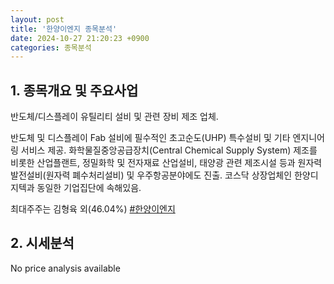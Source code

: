 ```yaml
---
layout: post
title: '한양이엔지 종목분석'
date: 2024-10-27 21:20:23 +0900
categories: 종목분석
---
```


## 1. 종목개요 및 주요사업

반도체/디스플레이 유틸리티 설비 및 관련 장비 제조 업체. 

반도체 및 디스플레이 Fab 설비에 필수적인 초고순도(UHP) 특수설비 및 기타 엔지니어링 서비스 제공. 화학물질중앙공급장치(Central Chemical Supply System) 제조를 비롯한 산업플랜트, 정밀화학 및 전자재료 산업설비, 태양광 관련 제조시설 등과 원자력발전설비(원자력 폐수처리설비) 및 우주항공분야에도 진출. 코스닥 상장업체인 한양디지텍과 동일한 기업집단에 속해있음.

최대주주는 김형육 외(46.04%)
[#한양이엔지](#)

## 2. 시세분석

No price analysis available
